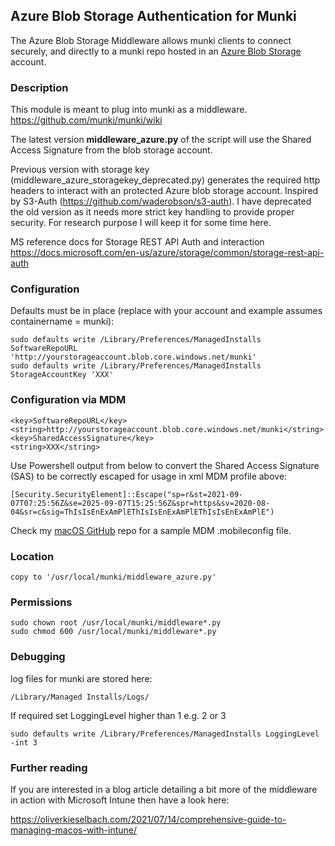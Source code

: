 ## Azure Blob Storage Authentication for Munki

The Azure Blob Storage Middleware allows munki clients to connect securely, and directly to a munki repo hosted in an [Azure Blob Storage](https://azure.microsoft.com/en-us/services/storage/blobs/) account.

### Description
This module is meant to plug into munki as a middleware.
https://github.com/munki/munki/wiki

The latest version **middleware_azure.py** of the script will use the Shared Access Signature from the blob storage account.

Previous version with storage key (middleware_azure_storagekey_deprecated.py) generates the required http headers to interact with an protected Azure blob storage account.
Inspired by S3-Auth (https://github.com/waderobson/s3-auth). I have deprecated the old version as it needs more strict key handling to provide proper security. For research purpose I will keep it for some time here.

MS reference docs for Storage REST API Auth and interaction
https://docs.microsoft.com/en-us/azure/storage/common/storage-rest-api-auth

### Configuration
Defaults must be in place (replace with your account and example assumes containername = munki):

```
sudo defaults write /Library/Preferences/ManagedInstalls SoftwareRepoURL 'http://yourstorageaccount.blob.core.windows.net/munki'
sudo defaults write /Library/Preferences/ManagedInstalls StorageAccountKey 'XXX'
```

### Configuration via MDM

```
<key>SoftwareRepoURL</key>
<string>http://yourstorageaccount.blob.core.windows.net/munki</string>
<key>SharedAccessSignature</key>
<string>XXX</string>
```

Use Powershell output from below to convert the Shared Access Signature (SAS) to be correctly escaped for usage in xml MDM profile above:
```
[Security.SecurityElement]::Escape("sp=r&st=2021-09-07T07:25:56Z&se=2025-09-07T15:25:56Z&spr=https&sv=2020-08-04&sr=c&sig=ThIsIsEnExAmPlEThIsIsEnExAmPlEThIsIsEnExAmPlE")
```

Check my [macOS GitHub](https://github.com/okieselbach/Intune/tree/master/macOS) repo for a sample MDM .mobileconfig file.

### Location
```
copy to '/usr/local/munki/middleware_azure.py'
```

### Permissions
```
sudo chown root /usr/local/munki/middleware*.py
sudo chmod 600 /usr/local/munki/middleware*.py
```

### Debugging
log files for munki are stored here:

```
/Library/Managed Installs/Logs/
```

If required set LoggingLevel higher than 1 e.g. 2 or 3
```
sudo defaults write /Library/Preferences/ManagedInstalls LoggingLevel -int 3
```

### Further reading
If you are interested in a blog article detailing a bit more of the middleware in action with Microsoft Intune then have a look here:

https://oliverkieselbach.com/2021/07/14/comprehensive-guide-to-managing-macos-with-intune/
